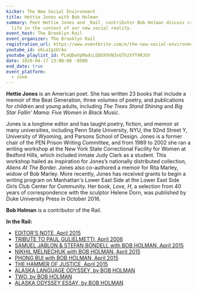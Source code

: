 ```yaml
---
kicker: The New Social Environment
title: Hettie Jones with Bob Holman
summary: Poet Hettie Jones and _Rail_ contributor Bob Holman discuss creative
  life in the context of our new social reality.
event_host: The Brooklyn Rail
event_organizer: The Brooklyn Rail
registration_url: https://www.eventbrite.com/e/the-new-social-environment-24-hettie-jones-tickets-102384705410#
youtube_id: e6La1gzUrAo
youtube_playlist_id: PLmQDwVpMadcLGDOX9VN3sGTh2VYT4RJGY
date: 2020-04-17 13:00:00 -0500
end_date: true
event_platform:
  - zoom
---
```

**Hettie Jones** is an American poet. She has written 23 books that include a memoir of the Beat Generation, three volumes of poetry, and publications for children and young adults, including _The Trees Stand Shining_ and _Big Star Fallin' Mama: Five Women in Black Music_.

Jones is a longtime editor and has taught poetry, fiction, and memoir at many universities, including Penn State University, NYU, the 92nd Street Y, University of Wyoming, and Parsons School of Design. Jones is a former chair of the PEN Prison Writing Committee, and from 1989 to 2002 she ran a writing workshop at the New York State Correctional Facility for Women at Bedford Hills, which included inmate Judy Clark as a student. This workshop hailed as inspiration for Jones’s nationally distributed collection, _Aliens At The Border._ Jones also co-authored a memoir for Rita Marley, widow of Bob Marley. More recently, Jones has received grants to begin a writing program on Manhattan's Lower East Side at the Lower East Side Girls Club Center for Community. Her book, _Love, H_, a selection from 40 years of correspondence with the sculptor Helene Dorn, was published by Duke University Press in October 2016.

**Bob Holman** is a contributor of the Rail.

**In the Rail:**

* [EDITOR'S NOTE, April 2015](https://brooklynrail.org/2015/04/editorsmessage/holman-editors-note)
* [TRIBUTE TO PAUL GULIELMETTI, April 2006](https://brooklynrail.org/2006/04/art/tribute-to-paul-gulielmetti)
* [SAMUEL JABLON & STEFAN BONDELL with BOB HOLMAN, April 2015](https://brooklynrail.org/2015/04/criticspage/samuel-jablon-stefan-bondell-with-bob-holman)
* [NIKHIL MELNECHUK with BOB HOLMAN, April 2015](https://brooklynrail.org/2015/04/criticspage/nikhil-melnechuk-with-bob-holman)
* [PHONG BUI with BOB HOLMAN, April 2015](https://brooklynrail.org/2015/04/criticspage/phong-bui-with-bob-holman)
* [THE HAMMER OF JUSTICE, April 2015](https://brooklynrail.org/2015/04/criticspage/the-hammer-of-justice)
* [ALASKA LANGUAGE ODYSSEY, by BOB HOLMAN](https://brooklynrail.org/2018/06/poetry/Alaska-Odyssey)
* [TWO, by BOB HOLMAN](https://brooklynrail.org/2020/02/poetry/two-holman)
* [ALASKA ODYSSEY ESSAY, by BOB HOLMAN](https://brooklynrail.org/2018/06/poetry/Alaska-Odyssey-Essay)

